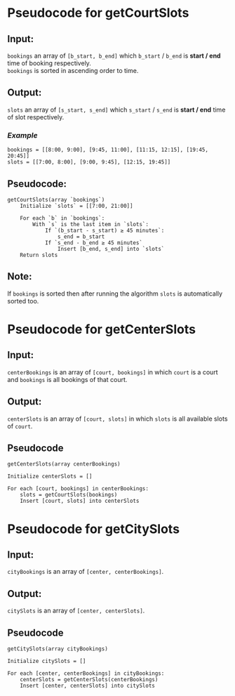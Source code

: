 # Pseudocode for getCourtSlots
## Input: 
`bookings` an array of `[b_start, b_end]` which `b_start` / `b_end` is **start / end** time of booking respectively.  
`bookings` is sorted in ascending order to time.
## Output: 
`slots` an array of `[s_start, s_end]` which `s_start` / `s_end` is **start / end** time of slot respectively.  

### _Example_ 
`bookings = [[8:00, 9:00], [9:45, 11:00], [11:15, 12:15], [19:45, 20:45]]`  
`slots = [[7:00, 8:00], [9:00, 9:45], [12:15, 19:45]]`  

## Pseudocode:
```pseudocode
getCourtSlots(array `bookings`)
    Initialize `slots` = [[7:00, 21:00]]

    For each `b` in `bookings`:
        With `s` is the last item in `slots`:
            If `(b_start - s_start) ≥ 45 minutes`:
                s_end = b_start
            If `s_end - b_end ≥ 45 minutes`
                Insert [b_end, s_end] into `slots`
    Return slots
```

## Note:
If `bookings` is sorted then after running the algorithm `slots` is automatically sorted too.

# Pseudocode for getCenterSlots
## Input: 
`centerBookings` is an array of `[court, bookings]` in which `court` is a court and `bookings` is all bookings of that court.  
## Output: 
`centerSlots` is an array of `[court, slots]` in which `slots` is all available slots of `court`.
## Pseudocode
```
getCenterSlots(array centerBookings)

Initialize centerSlots = []

For each [court, bookings] in centerBookings:
    slots = getCourtSlots(bookings)
    Insert [court, slots] into centerSlots
```

# Pseudocode for getCitySlots
## Input: 
`cityBookings` is an array of `[center, centerBookings]`.  
## Output: 
`citySlots` is an array of `[center, centerSlots]`.  
## Pseudocode
```
getCitySlots(array cityBookings)

Initialize citySlots = []

For each [center, centerBookings] in cityBookings:
    centerSlots = getCenterSlots(centerBookings)
    Insert [center, centerSlots] into citySlots
```
